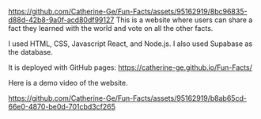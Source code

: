 
https://github.com/Catherine-Ge/Fun-Facts/assets/95162919/8bc96835-d88d-42b8-9a0f-acd80df99127
This is a website where users can share a fact they learned with the world and vote on all the other facts.

I used HTML, CSS, Javascript React, and Node.js. I also used Supabase as the database.

It is deployed with GitHub pages: https://catherine-ge.github.io/Fun-Facts/

Here is a demo video of the website.


https://github.com/Catherine-Ge/Fun-Facts/assets/95162919/b8ab65cd-66e0-4870-be0d-701cbd3cf265

